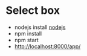 # Select box

* nodejs install [nodejs](https://nodejs.org/)
* npm install
* npm start
* [http://localhost:8000/app/](http://localhost:8000/app/)